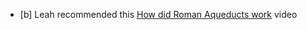 - [b] Leah recommended this [How did Roman Aqueducts work](https://www.youtube.com/watch?v=BihMQVi5T00) video 